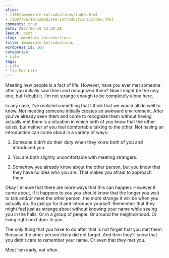 ```yaml
---
alias:
- /160/immediate-introductions/index.html
- /2007/06/19/immediate-introductions/index.html
comments: true
date: 2007-06-19 13:29:28
layout: post
slug: immediate-introductions
title: Immediate Introductions
wordpress_id: 160
categories:
- Life
tags:
- Life
- Tip-For-Life
---
```


Meeting new people is a fact of life.  However, have you ever met someone after you initially saw them and recognized them?  Now I might be the only one, but I doubt it.  I'm not strange enough to be completely alone here.

In any case, I've realized something that I think that we would all do well to know.  Not meeting someone initially creates an awkward environment.  After you've already seen them and come to recognize them without having actually met them is a situation in which both of you know that the other exists, but neither of you feel comfortable talking to the other.  Not having an introduction can come about in a variety of ways:




  1. Someone didn't do their duty when they know both of you and introduced you.


  2. You are both slightly uncomfortable with meeting strangers.


  3. Somehow you already know about the other person, but you know that they have no idea who you are.  That makes you afraid to approach them.


Okay I'm sure that there are more ways that this can happen.  However it came about, if it happens to you you should know that the longer you wait to talk and/or meet the other person, the more strange it will be when you actually do.  So just go for it and introduce yourself.  Remember that they might feel just as strange about without knowing your name while seeing you in the halls.  Or in a group of people.  Or around the neighborhood.  Or living right next door to you.

The only thing that you have to do after that is not forget that you met them.  Because the other person likely did not forget.  And then they'll know that you didn't care to remember your name.  Or even that they met you.

Meet 'em early, not often.
